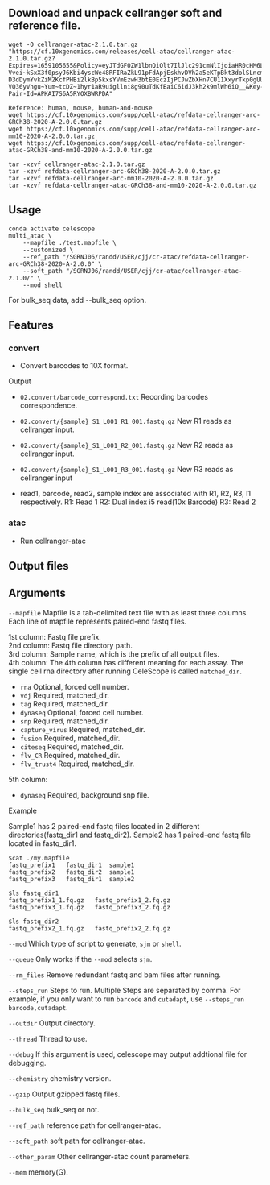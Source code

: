 ## Download and unpack cellranger soft and reference file.
```
wget -O cellranger-atac-2.1.0.tar.gz "https://cf.10xgenomics.com/releases/cell-atac/cellranger-atac-2.1.0.tar.gz?Expires=1659105655&Policy=eyJTdGF0ZW1lbnQiOlt7IlJlc291cmNlIjoiaHR0cHM6Ly9jZi4xMHhnZW5vbWljcy5jb20vcmVsZWFzZXMvY2VsbC1hdGFjL2NlbGxyYW5nZXItYXRhYy0yLjEuMC50YXIuZ3oiLCJDb25kaXRpb24iOnsiRGF0ZUxlc3NUaGFuIjp7IkFXUzpFcG9jaFRpbWUiOjE2NTkxMDU2NTV9fX1dfQ__&Signature=ZzSn3fB9aI4GR9S4uaUOSaH3aKV5aJG2JgPTIQIV5Uka3GYhjc8QSTU~Eb4osKlLo8pghC4ze0PqpwOwUW6UGbhaX~eSoj-Vvei~kSxX3f0psyJ6Kbi4yscWe48RFIRaZkL91pFdApjEskhvDVh2a5eKTpBkt3dolSLncmyoc~7JT-D3dDymYvkZiM2KcfPHBi2lkBp5kxsYVmEzwH3btE0EczIjPCJwZbXHn7CU11XxyrTkp0gUU4Yp2QzglzggJ1kPveSlaUxeZgv~YVs9d-VQ36yVhgu~Yum~tcDZ~1hyr1aR9uigllni8g90uTdKfEaiC6idJ3kh2k9mlWh6iQ__&Key-Pair-Id=APKAI7S6A5RYOXBWRPDA"

Reference: human, mouse, human-and-mouse
wget https://cf.10xgenomics.com/supp/cell-atac/refdata-cellranger-arc-GRCh38-2020-A-2.0.0.tar.gz
wget https://cf.10xgenomics.com/supp/cell-atac/refdata-cellranger-arc-mm10-2020-A-2.0.0.tar.gz
wget https://cf.10xgenomics.com/supp/cell-atac/refdata-cellranger-atac-GRCh38-and-mm10-2020-A-2.0.0.tar.gz

tar -xzvf cellranger-atac-2.1.0.tar.gz
tar -xzvf refdata-cellranger-arc-GRCh38-2020-A-2.0.0.tar.gz
tar -xzvf refdata-cellranger-arc-mm10-2020-A-2.0.0.tar.gz
tar -xzvf refdata-cellranger-atac-GRCh38-and-mm10-2020-A-2.0.0.tar.gz
```

## Usage

```
conda activate celescope
multi_atac \
    --mapfile ./test.mapfile \
    --customized \
    --ref_path "/SGRNJ06/randd/USER/cjj/cr-atac/refdata-cellranger-arc-GRCh38-2020-A-2.0.0" \
    --soft_path "/SGRNJ06/randd/USER/cjj/cr-atac/cellranger-atac-2.1.0/" \
    --mod shell
```
For bulk_seq data, add --bulk_seq option.
## Features
### convert

- Convert barcodes to 10X format.

Output

- `02.convert/barcode_correspond.txt` Recording barcodes correspondence.

- `02.convert/{sample}_S1_L001_R1_001.fastq.gz` New R1 reads as cellranger input.

- `02.convert/{sample}_S1_L001_R2_001.fastq.gz` New R2 reads as cellranger input.

- `02.convert/{sample}_S1_L001_R3_001.fastq.gz` New R3 reads as cellranger input

- read1, barcode, read2, sample index are associated with R1, R2, R3, I1 respectively.
    R1: Read 1
    R2: Dual index i5 read(10x Barcode)
    R3: Read 2

### atac

- Run cellranger-atac

## Output files
## Arguments
`--mapfile` Mapfile is a tab-delimited text file with as least three columns. Each line of mapfile represents paired-end fastq files.

1st column: Fastq file prefix.  
2nd column: Fastq file directory path.  
3rd column: Sample name, which is the prefix of all output files.  
4th column: The 4th column has different meaning for each assay. The single cell rna directory after running CeleScope is called `matched_dir`.

- `rna` Optional, forced cell number.
- `vdj` Required, matched_dir.
- `tag` Required, matched_dir.
- `dynaseq` Optional, forced cell number.
- `snp` Required, matched_dir.
- `capture_virus` Required, matched_dir.
- `fusion` Required, matched_dir.
- `citeseq` Required, matched_dir.
- `flv_CR` Required, matched_dir.
- `flv_trust4` Required, matched_dir.
 
5th column:
- `dynaseq` Required, background snp file.

Example

Sample1 has 2 paired-end fastq files located in 2 different directories(fastq_dir1 and fastq_dir2). Sample2 has 1 paired-end fastq file located in fastq_dir1.
```
$cat ./my.mapfile
fastq_prefix1	fastq_dir1	sample1
fastq_prefix2	fastq_dir2	sample1
fastq_prefix3	fastq_dir1	sample2

$ls fastq_dir1
fastq_prefix1_1.fq.gz	fastq_prefix1_2.fq.gz
fastq_prefix3_1.fq.gz	fastq_prefix3_2.fq.gz

$ls fastq_dir2
fastq_prefix2_1.fq.gz	fastq_prefix2_2.fq.gz
```

`--mod` Which type of script to generate, `sjm` or `shell`.

`--queue` Only works if the `--mod` selects `sjm`.

`--rm_files` Remove redundant fastq and bam files after running.

`--steps_run` Steps to run. Multiple Steps are separated by comma. For example, if you only want to run `barcode` and `cutadapt`, 
use `--steps_run barcode,cutadapt`.

`--outdir` Output directory.

`--thread` Thread to use.

`--debug` If this argument is used, celescope may output addtional file for debugging.

`--chemistry` chemistry version.

`--gzip` Output gzipped fastq files.

`--bulk_seq` bulk_seq or not.

`--ref_path` reference path for cellranger-atac.

`--soft_path` soft path for cellranger-atac.

`--other_param` Other cellranger-atac count parameters.

`--mem` memory(G).

